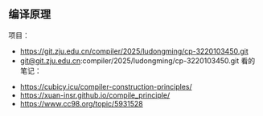 ## 编译原理
项目：
- https://git.zju.edu.cn/compiler/2025/ludongming/cp-3220103450.git
- git@git.zju.edu.cn:compiler/2025/ludongming/cp-3220103450.git
看的笔记：
* https://cubicy.icu/compiler-construction-principles/
* https://xuan-insr.github.io/compile_principle/
* https://www.cc98.org/topic/5931528
